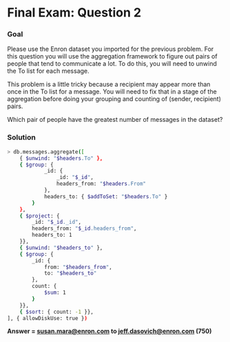 # Final Exam: Question 2

### Goal

Please use the Enron dataset you imported for the previous problem. For this question you will use the aggregation framework to figure out pairs of people that tend to communicate a lot. To do this, you will need to unwind the To list for each message. 

This problem is a little tricky because a recipient may appear more than once in the To list for a message. You will need to fix that in a stage of the aggregation before doing your grouping and counting of (sender, recipient) pairs. 

Which pair of people have the greatest number of messages in the dataset?

### Solution

```sh
> db.messages.aggregate([
	{ $unwind: "$headers.To" },
	{ $group: {
			_id: {
				_id: "$_id",
				headers_from: "$headers.From"
			},
			headers_to: { $addToSet: "$headers.To" }
		}
	},
	{ $project: {
		_id: "$_id._id",
		headers_from: "$_id.headers_from",
		headers_to: 1
	}},
	{ $unwind: "$headers_to" },
	{ $group: {
		_id: {
			from: "$headers_from",
			to: "$headers_to"
		},
		count: {
			$sum: 1
		}
	}},
	{ $sort: { count: -1 }},
], { allowDiskUse: true })
```
**Answer = susan.mara@enron.com to jeff.dasovich@enron.com (750)**

